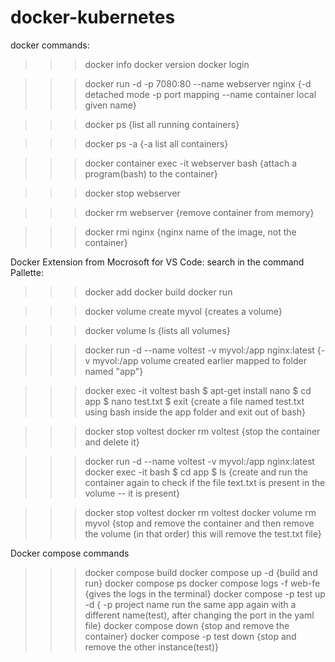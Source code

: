 # docker-kubernetes
docker commands:
>>> docker info
>>> docker version
>>> docker login

>>> docker run -d -p 7080:80 --name webserver nginx
{-d         detached mode
 -p         port mapping
 --name     container local given name}

>>> docker ps
{list all running containers}

>>> docker ps -a 
{-a     list all containers}

>>>docker container exec -it webserver bash
{attach a program(bash) to the container}

>>> docker stop webserver

>>> docker rm webserver
{remove container from memory}

>>> docker rmi nginx
{nginx  name of the image, not the container}

Docker Extension from Mocrosoft for VS Code:
search in the command Pallette:
>>> docker add
>>> docker build 
>>> docker run


>>> docker volume create myvol
{creates a volume}

>>> docker volume ls
{lists all volumes}

>>> docker run -d --name voltest -v myvol:/app nginx:latest
{-v myvol:/app      volume created earlier mapped to folder named "app"}

>>> docker exec -it voltest bash
>>>$ apt-get install nano
>>>$ cd app
>>>$ nano test.txt
>>>$ exit
{create a file named test.txt using bash inside the app folder and exit out of bash}

>>> docker stop voltest
>>> docker rm voltest
{stop the container and delete it}

>>> docker run -d --name voltest -v myvol:/app nginx:latest
>>> docker exec -it bash
>>>$ cd app
>>>$ ls
{create and run the container again to check if the file text.txt is present in the volume -- it is present}

>>> docker stop voltest
>>> docker rm voltest
>>> docker volume rm myvol
{stop and remove the container and then remove the volume (in that order)
this will remove the test.txt file}

Docker compose commands

>>> docker compose build
>>> docker compose up -d {build and run}
>>> docker compose ps
>>> docker compose logs -f web-fe {gives the logs in the terminal}
>>> docker compose -p test up -d {
    -p      project name
    run the same app again with a different name(test), after changing the port in the yaml file}
>>> docker compose down {stop and remove the container}
>>> docker compose -p test down {stop and remove the other instance(test)}
